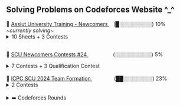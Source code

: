 <h2> Solving Problems on Codeforces Website ^_^ </h2>
🔴 <a href="https://codeforces.com/group/MWSDmqGsZm/contests"> Assiut University Training - Newcomers </a> &nbsp;&nbsp; <span> (█░░░░░░░░░) 10% </span> &nbsp;&nbsp; <i> ~currently solving~ </i>
<details>
  <summary>10 Sheets + 3 Contests</summary>
  Sheet #1 (Data Types - Conditions) &nbsp&nbsp ░░░░ 0% <br>
  Sheet #2 (Loops) &nbsp&nbsp ░░░░ 0% <br>
  Sheet #3 (Arrays) &nbsp&nbsp ░░░░ 0% <br>
  Sheet #4 (Strings) &nbsp&nbsp ░░░░ 0% <br>
  Sheet #5 (Functions) &nbsp&nbsp ░░░░ 0% <br>
  Sheet #6 (Math - Geometry) &nbsp&nbsp ░░░░ 0% <br>
  Sheet #7 (Recursion) &nbsp&nbsp ░░░░ 0% <br>
  Sheet #8 (General easy) &nbsp&nbsp ░░░░ 0% <br>
  Sheet #9 (General medium) &nbsp&nbsp ░░░░ 0% <br>
  Sheet #10 (General Hard) &nbsp&nbsp ░░░░ 0% <br>
  <br>
  Contest #1 &nbsp&nbsp ░░░░ 0% <br>
  Contest #2 &nbsp&nbsp ░░░░ 0% <br>
  Contest #3.1 &nbsp&nbsp ░░░░ 0%
  
</details>

<br>

🔴 <a href="https://codeforces.com/group/tAU3J8c1Jg/contests"> SCU Newcomers Contests #24 </a> &nbsp;&nbsp;&nbsp;&nbsp;&nbsp;&nbsp;&nbsp;&nbsp;&nbsp;&nbsp;&nbsp;&nbsp;&nbsp;&nbsp;&nbsp;&nbsp; <span> (░░░░░░░░░░) 5% </span>
<details>
  <summary>7 Contests + 3 Qualification Contest </summary>
  Contest #1 (Data types - Control Flows) &nbsp&nbsp ░░░░ 0% <br>
  Contest #2 (Loops) &nbsp&nbsp ░░░░ 0% <br>
  Contest #3 Arrays &nbsp&nbsp ░░░░ 0% <br>
  Contest #4 Strings &nbsp&nbsp ░░░░ 0% <br>
  Contest #5 (Function) &nbsp&nbsp ░░░░ 0% <br>
  Contest #6 (Math - Geometry) &nbsp&nbsp ░░░░ 0% <br>
  Contest #7 (Function - Recursion) &nbsp&nbsp ░░░░ 0% <br>
  <br>
  Level #1 Qualification | Contest #1 &nbsp&nbsp ░░░░ 0% <br>
  Level #1 Qualification | Contest #2 &nbsp&nbsp ░░░░ 0% <br>
  Another Level#1 Qualification Contest &nbsp&nbsp ░░░░ 0% <br>
</details>

<br>
🔴 <a href="https://codeforces.com/group/EPR91AhbfQ/contests"> ICPC SCU 2024 Team Formation </a> &nbsp;&nbsp;&nbsp;&nbsp;&nbsp;&nbsp;&nbsp;&nbsp;&nbsp;&nbsp;&nbsp;&nbsp;&nbsp;&nbsp; <span> (██░░░░░░░░) 23% </span> 
<details>
  <summary>2 Contests</summary>
  Team Formation#1 &nbsp&nbsp ░░░░ 0% <br>
  Team Formation#2 &nbsp&nbsp ░░░░ 0% <br>
</details>
<br>

<details>
  <summary>➡️ Codeforces Rounds</summary>
  <br>
<details>
  <summary>Div 1</summary>
  <span> Soon <i>inshallah</i> :) </span>
</details>
<details>
  <summary>Div 2</summary>
  🔴 <a href="https://codeforces.com/contest/869"> Codeforces Round 439 (Div 2) </a> &nbsp&nbsp ░░░░ 0% <br>
  🔴<a href="https://codeforces.com/contest/469"> Codeforces Round 268 (Div 2) </a> &nbsp&nbsp ░░░░ 0% <br>
</details>
<details>
  <summary>Div 3</summary>
  🔴 <a href="https://codeforces.com/contest/1931">Codeforces Round 925 (Div 3) </a> | Rated &nbsp&nbsp █░░░ 28% <br>
  🔴 <a href="https://codeforces.com/contest/1927">Codeforces Round 923 (Div 3) </a> | Rated &nbsp&nbsp ░░░░ 0% <br>
</details>
<details>
  <summary>Div 4</summary>
  🔴 <a href="https://codeforces.com/contest/1915">Codeforces Round 918 (Div 4)</a> | Rated &nbsp&nbsp █░░░ 42% <br>
</details>
</details>
